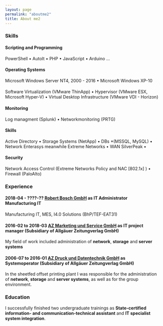 ```yaml
---
layout: page
permalink: "aboutme2"
title: About me2
---
```


### <i class="fa fa-cubes" aria-hidden="true"></i> Skills

#### <i class="fa fa-code" aria-hidden="true"></i> Scripting and Programming
PowerShell &bull; 
AutoIt &bull; 
PHP &bull; 
JavaScript &bull;
Arduino
... 

#### <i class="fa fa-terminal" aria-hidden="true"></i> Operating Systems
Microsoft Windows Server NT4, 2000 - 2016 &bull;
Microsoft Windows XP-10

#### <i class="fa fa-cloud" aria-hidden="true"></i> 
Software Virtualization (VMware ThinApp) &bull; 
Hypervisor (VMware ESX, Microsoft Hyper-V) &bull;
Virtual Desktop Infrastructure (VMware VDI - Horizon)

#### <i class="fa fa-area-chart" aria-hidden="true"></i> Monitoring
Log managment (Splunk) &bull;
Networkmonitoring (PRTG) 

#### <i class="fa fa-gears" aria-hidden="true"></i> Skills
Active Directory &bull;
Storage Systems (NetApp) &bull;
DBs *(MSSQL, MySQL) &bull;
Network Enterasys meanwhile Extreme Networks &bull;
WAN SilverPeak &bull;

#### <i class="fa fa-filter" aria-hidden="true"></i> Security
Network Access Control (Extreme Networks Policy and NAC [802.1x] ) &bull;
Firewall (PaloAlto)

### <i class="fa fa-briefcase" aria-hidden="true"></i> Experience

#### <i class="fa fa-calendar" aria-hidden="true"></i> 2018-04 - ????-?? <i class="fa fa-building-o" aria-hidden="true"></i> [Robert Bosch GmbH](https://www.all-in.de/) as **IT Administrator** Manufacturing IT
Manufacturing IT, MES, I4.0 Solutions (BhP/TEF-EAT31)

#### <i class="fa fa-calendar" aria-hidden="true"></i> 2016-02 to 2018-03 <i class="fa fa-building-o" aria-hidden="true"></i> [AZ Marketing und Service GmbH](https://www.all-in.de/) as **IT project manager** (Subsidiary of Allgäuer Zeitungverlag GmbH)
My field of work included administration of **network**, **storage** and **server systems**

#### <i class="fa fa-calendar" aria-hidden="true"></i> 2006-07 to 2016-01 <i class="fa fa-building-o" aria-hidden="true"></i> [AZ Druck und Datentechnik GmbH](https://www.az-druck.de/) as **Systemoperator** (Subsidiary of Allgäuer Zeitungverlag GmbH)
In the sheetfed offset printing plant I was responsible for the administration of **network**, **storage** and **server systems**, as well as for the group environment. 

### <i class="fa fa-graduation-cap" aria-hidden="true"></i> Education

I successfully finished two undergraduate trainings as **State-certified information- and communication-technical assistant** and **IT specialist system integration**.